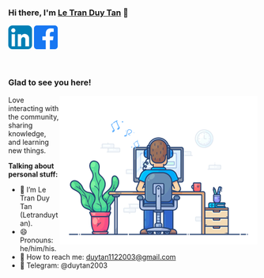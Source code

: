 ### Hi there, I'm <a href="https://telegram.org/duytan2003" target="_blank" title="Trinh Minh Triet">Le Tran Duy Tan</a> 👋

[![duytan's LinkedIn Profile](images/linkedin.png)](https://www.linkedin.com/in/l%C3%AA-tr%E1%BA%A7n-duy-t%C3%A2n-81112a23a/)
[![duytan's Facebook Profile](images/facebook.png)](https://www.facebook.com/duytan.hh)


</br>

### Glad to see you here!

<img align="right" alt="Trinh Minh Triet" src="images/coding.gif" width="400" />

Love interacting with the community, sharing knowledge, and learning new things.

**Talking about personal stuff:**

- 👨 I’m Le Tran Duy Tan (Letranduytan).
- 😄 Pronouns: he/him/his.
- 📧 How to reach me: duytan1122003@gmail.com
- 💬 Telegram: @duytan2003
